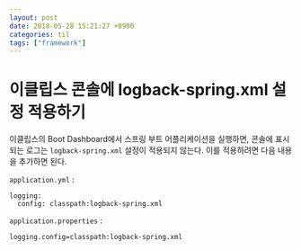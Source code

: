 ```yaml
---
layout: post
date: 2018-05-28 15:21:27 +0900
categories: til
tags: ["framework"]
---
```


# 이클립스 콘솔에 logback-spring.xml 설정 적용하기

이클립스의 Boot Dashboard에서 스프링 부트 어플리케이션을 실행하면, 콘솔에 표시되는 로그는 `logback-spring.xml` 설정이 적용되지 않는다. 이를 적용하려면 다음 내용을 추가하면 된다.

`application.yml` :

    logging:
      config: classpath:logback-spring.xml

`application.properties` :

    logging.config=classpath:logback-spring.xml
